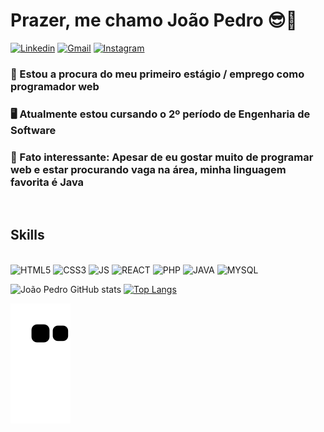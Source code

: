 # Prazer, me chamo João Pedro 😎🤙

[![Linkedin](https://img.shields.io/badge/LinkedIn-0077B5?style=for-the-badge&logo=linkedin&logoColor=white)](https://www.linkedin.com/in/joão-pedro-nascimento-2753341a1/)
[![Gmail](https://img.shields.io/badge/Gmail-D14836?style=for-the-badge&logo=gmail&logoColor=white)](joaopedronascimento.contato@gmail.com)
[![Instagram](https://img.shields.io/badge/Instagram-E4405F?style=for-the-badge&logo=instagram&logoColor=white)](https://www.instagram.com/jotape9411/)

### 💼 Estou a procura do meu primeiro estágio / emprego como programador web
### 🖥️ Atualmente estou cursando o 2º período de Engenharia de Software
### 🤔 Fato interessante: Apesar de eu gostar muito de programar web e estar procurando vaga na área, minha linguagem favorita é Java

<br />

## Skills

<div style="display: inline-block;"><br />
    <img alight="center" alt="HTML5" src="https://img.shields.io/badge/HTML5-E34F26?style=for-the-badge&logo=html5&logoColor=white">
    <img alight="center" alt="CSS3" src="https://img.shields.io/badge/CSS3-1572B6?style=for-the-badge&logo=css3&logoColor=white">
    <img alight="center" alt="JS" src="https://img.shields.io/badge/JavaScript-F7DF1E?style=for-the-badge&logo=javascript&logoColor=black">
    <img alight="center" alt="REACT" src="https://img.shields.io/badge/React-20232A?style=for-the-badge&logo=react&logoColor=61DAFB">
    <img alight="center" alt="PHP" src="https://img.shields.io/badge/PHP-777BB4?style=for-the-badge&logo=php&logoColor=white">
    <img alight="center" alt="JAVA" src="https://img.shields.io/badge/Java-ED8B00?style=for-the-badge&logo=java&logoColor=white">
    <img alight="center" alt="MYSQL" src="https://img.shields.io/badge/MySQL-00000F?style=for-the-badge&logo=mysql&logoColor=white">
</div>

<br />

![João Pedro GitHub stats](https://github-readme-stats.vercel.app/api?username=DeveloperJotape&show_icons=true&theme=tokyonight)
[![Top Langs](https://github-readme-stats.vercel.app/api/top-langs/?username=DeveloperJotape&layout=compact)](https://github.com/DeveloperJotape/github-readme-stats)

![Snake animation](https://github.com/DeveloperJotape/DeveloperJotape/blob/output/github-contribution-grid-snake.svg)
